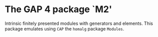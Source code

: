 The GAP 4 package `M2'
==============================

Intrinsic finitely presented modules with generators and elements.
This package emulates using `CAP` the `homalg` package `Modules`.
